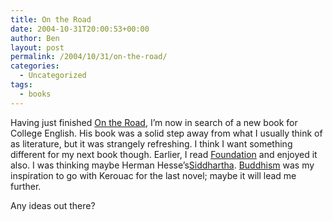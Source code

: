 ```yaml
---
title: On the Road
date: 2004-10-31T20:00:53+00:00
author: Ben
layout: post
permalink: /2004/10/31/on-the-road/
categories:
  - Uncategorized
tags:
  - books
---
```

Having just finished [On the Road](http://www.amazon.com/exec/obidos/tg/detail/-/0140042598/qid=1099277446/sr=8-2/ref=sr_8_xs_ap_i2_xgl14/002-4037980-1012000?v=glance&s=books&n=507846), I&#8217;m now in search of a new book for College English. His book was a solid step away from what I usually think of as literature, but it was strangely refreshing. I think I want something different for my next book though. Earlier, I read [Foundation](http://www.amazon.com/exec/obidos/tg/detail/-/0553293354/qid=1099277574/sr=8-1/ref=pd_csp_1/002-4037980-1012000?v=glance&s=books&n=507846) and enjoyed it also. I was thinking maybe Herman Hesse&#8217;s[Siddhartha](http://www.amazon.com/exec/obidos/tg/detail/-/0553208845/qid=1099277663/sr=8-1/ref=pd_csp_1/002-4037980-1012000?v=glance&s=books&n=507846). [Buddhism](http://www.buddhanet.net/) was my inspiration to go with Kerouac for the last novel; maybe it will lead me further.

Any ideas out there?
